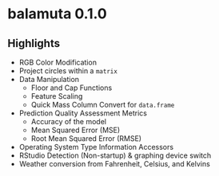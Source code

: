 # balamuta 0.1.0

## Highlights

- RGB Color Modification
- Project circles within a `matrix`
- Data Manipulation
    - Floor and Cap Functions
    - Feature Scaling
    - Quick Mass Column Convert for `data.frame`
- Prediction Quality Assessment Metrics
    - Accuracy of the model
    - Mean Squared Error (MSE)
    - Root Mean Squared Error (RMSE)
- Operating System Type Information Accessors
- RStudio Detection (Non-startup) & graphing device switch
- Weather conversion from Fahrenheit, Celsius, and Kelvins
